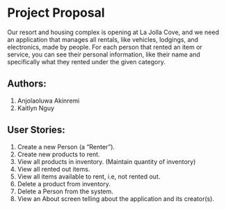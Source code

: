 # Project Proposal
Our resort and housing complex is opening at La Jolla Cove, and we need an application that manages all rentals, like vehicles, lodgings, and electronics, made by people. For each person that rented an item or service, you can see their personal information, like their name and specifically what they rented under the given category. 

## Authors:
1. Anjolaoluwa Akinremi
2. Kaitlyn Nguy

## User Stories:
1. Create a new Person (a “Renter”).
2. Create new products to rent.
3. View all products in inventory. (Maintain quantity of inventory)
4. View all rented out items.
5. View all items available to rent, i.e, not rented out.
6. Delete a product from inventory.
7. Delete a Person from the system.
8. View an About screen telling about the application and its creator(s).
